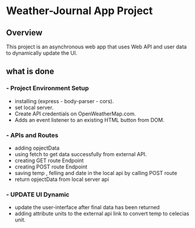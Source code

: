 # Weather-Journal App Project

## Overview
This project is an asynchronous web app that uses Web API and user data to dynamically update the UI. 

## what is done 

### - Project Environment Setup
- installing (express - body-parser - cors).
- set local server.
- Create API credentials on OpenWeatherMap.com.
- Adds an event listener to an existing HTML button from DOM.

### - APIs and Routes
- adding opjectData 
- using fetch to get data successfully from external API.
- creating GET route Endpoint
- creating POST route Endpoint 
- saving temp , felling and date in the local api by calling POST route
- return opjectData from local server api


### - UPDATE UI Dynamic 
- update the user-interface after final data has been returned
- adding attribute units to the external api link to convert temp to celecias unit.

